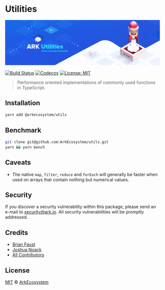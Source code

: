 # Utilities

<p align="center">
    <img src="./banner.png" />
</p>

[![Build Status](https://badgen.now.sh/circleci/github/ArkEcosystem/utils)](https://circleci.com/gh/ArkEcosystem/utils)
[![Codecov](https://badgen.now.sh/codecov/c/github/arkecosystem/utils)](https://codecov.io/gh/arkecosystem/utils)
[![License: MIT](https://badgen.now.sh/badge/license/MIT/green)](https://opensource.org/licenses/MIT)

> Performance oriented implementations of commonly used functions in TypeScript.

## Installation

```sh
yarn add @arkecosystem/utils
```

## Benchmark

```sh
git clone git@github.com:ArkEcosystem/utils.git
yarn && yarn bench
```

## Caveats

-   The native `map`, `filter`, `reduce` and `forEach` will generally be faster when used on arrays that contain nothing but numerical values.

## Security

If you discover a security vulnerability within this package, please send an e-mail to security@ark.io. All security vulnerabilities will be promptly addressed.

## Credits

-   [Brian Faust](https://github.com/faustbrian)
-   [Joshua Noack](https://github.com/supaiku0)
-   [All Contributors](../../contributors)

## License

[MIT](LICENSE) © [ArkEcosystem](https://ark.io)
